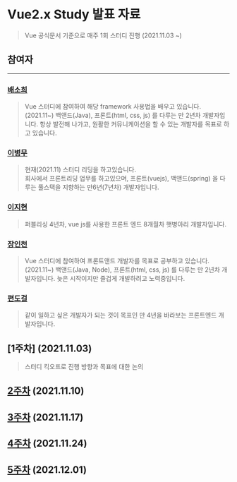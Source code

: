Vue2.x Study 발표 자료
======================

> Vue 공식문서 기준으로 매주 1회 스터디 진행 (2021.11.03 ~)

## 참여자

---

### [배소희](https://github.com/Amomomo)

> Vue 스터디에 참여하여 해당 framework 사용법을 배우고 있습니다. (2021.11~)
> 백앤드(Java), 프론트(html, css, js) 를 다루는 만 2년차 개발자입니다. 
> 항상 발전해 나가고, 원활한 커뮤니케이션을 할 수 있는 개발자를 목표로 하고 있습니다.

### [이병무](https://github.com/backsboys)

> 현재(2021.11) 스터디 리딩을 하고있습니다.  
> 회사에서 프론트리딩 업무를 하고있으며, 프론트(vuejs), 백앤드(spring) 을 다루는 풀스택을 지향하는 만6년(7년차) 개발자입니다.  

### [이지현](https://naver.com)

> 퍼블리싱 4년차, vue js를 사용한 프론트 엔드 8개월차 햇병아리 개발자입니다. 

### [장인천](https://github.com/JangHarry)

> Vue 스터디에 참여하여 프론트앤드 개발자를 목표로 공부하고 있습니다. (2021.11~)
> 백앤드(Java, Node), 프론트(html, css, js) 를 다루는 만 2년차 개발자입니다. 
> 늦은 시작이지만 즐겁게 개발하려고 노력중입니다.

### [편도걸](https://github.com/DoGeol)

> 같이 일하고 싶은 개발자가 되는 것이 목표인 만 4년을 바라보는 프론트엔드 개발자입니다.

[1주차] (2021.11.03)
-----------------------
> 스터디 킥오프로 진행 방향과 목표에 대한 논의

[2주차](./2week/README.md) (2021.11.10)
-----------------------

[3주차](./3week/README.md) (2021.11.17)
-----------------------

[4주차](./4week/README.md) (2021.11.24)
-----------------------

[5주차](./5week/README.md) (2021.12.01)
-----------------------
